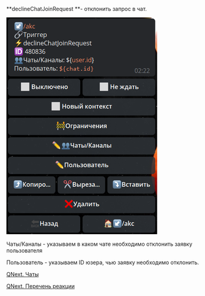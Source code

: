 
**declineChatJoinRequest **- отклонить запрос в чат.


![](./1.png)



Чаты/Каналы - указываем в каком чате необходимо отклонить заявку пользователя

Пользователь - указываем ID юзера, чью заявку необходимо отклонить.



[QNext. Чаты](/docs-test/ph/QNext-admin-chat-about-07-05)

[QNext. Перечень реакции](/docs-test/ph/QNext-admin-reaction-about-05-01)

